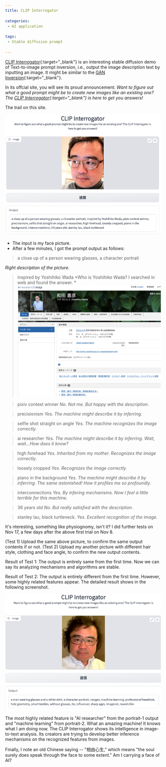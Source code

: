 ```yaml
---
title: CLIP Interrogator

categories:
 - AI application

tags:
 - Stable diffusion prompt
 
---
```


[CLIP Interrogator](https://huggingface.co/spaces/pharma/CLIP-Interrogator){:target="_blank"} is an interesting stable diffusion demo of Text-to-image prompt inversion, i.e., output the image description text by inputting an image. It might be similar to the [GAN Inversion](https://github.com/weihaox/awesome-gan-inversion){:target="_blank"}.

<!--more-->

In its offcial site, you will see its proud announcement: *Want to figure out what a good prompt might be to create new images like an existing one? The [CLIP Interrogator](https://huggingface.co/spaces/pharma/CLIP-Interrogator){:target="_blank"} is here to get you answers!*

The trail on this site.

![What does it say to my face picture?](/assets/images/20221108_1.png)

- The input is my face picture.
- After a few minutes, I got the prompt output as follows:
 
> a close up of a person wearing glasses, a character portrait

*Right description of the picture.*

> inspired by Yoshihiko Wada
*Who is Yoshihiko Wada? I searched in web and found the answer. *
![What does it say to my face picture?](/assets/images/20221108_2.png)

> pixiv contest winner
*No. Not me. But happy with the description.*

> precisionism
*Yes. The machine might describe it by inferring.*

> selfie shot straight on angle
*Yes. The machine recognizes the image correctly.*

> ai researcher
*Yes. The machine might describe it by inferring. Wait, wait...How does it know?*

> high forehead
*Yes. Inherited from my mother. Recognizes the image correctly.*

> loosely cropped
*Yes. Recognizes the image correctly.*

> piano in the background
*Yes. The machine might describe it by inferring. The same astonished! How it profiles me so profoundly.*

> interconnections
*Yes. By infering mechanisms. Now I feel a little terrible for this machine.*

> 36 years old
*No. But really satisfied with the description.*

> stanley lau, black turtleneck.
*Yes. Excellent recognition of the image.*

It's nteresting, something like physiognomy, isn't it?
I did further tests on Nov 17, a few days after the above first trial on Nov 8.

(Test 1) Upload the same above picture, to confirm the same output contents if or not.
(Test 2) Upload my another picture with different hair style, clothing and face angle, to confirm the new output contents.

Result of Test 1: The output is entirely same from the first time.
Now we can say its analyzing mechanisms and algorithms are stable.

Result of Test 2: The output is entirely different from the first time. However, some highly related features appear.
The detailed result shows in the following screenshot.

![Test 2](/assets/images/20221117_1.png)

The most highly related feature is "AI researcher" from the portrait-1 output and "machine learning" from portrait-2.
What an amazing machine!  It knows what I am doing now.
The CLIP Interrogator shows its intelligence in image-to-text analysis. Its creators are trying to develop better inference mechanisms on the recognized features from images. 

Finally, I note an old Chinese saying -- "相由心生," which means "the soul surely does speak through the face to some extent."
Am I carrying a face of AI?





